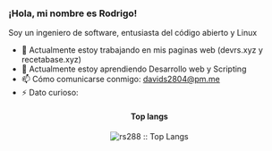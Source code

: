 ### ¡Hola, mi nombre es Rodrigo!

<!--
- 🔭 I’m currently working on ...
- 🌱 I’m currently learning ...
- 👯 I’m looking to collaborate on ...
- 🤔 I’m looking for help with ...
- 💬 Ask me about ...
- 📫 How to reach me: ...
- 😄 Pronouns: ...
- ⚡ Fun fact: ...
:computer: Línea de código más utilizada `git commit -m "Initial Commit"`
-->

Soy un ingeniero de software, entusiasta del código abierto y Linux

- 🔭 Actualmente estoy trabajando en mis paginas web (devrs.xyz y recetabase.xyz)
- 🌱 Actualmente estoy aprendiendo Desarrollo web y Scripting
- 📫 Cómo comunicarse conmigo: davids2804@pm.me
- ⚡ Dato curioso: 

<h4 align="center">Top langs </h4>

<p align="center"><img src="https://github-readme-stats.vercel.app/api/top-langs/?username=rs288&langs_count=10&theme=tokyonight&layout=compact" alt="rs288 :: Top Langs" /></p>

 
